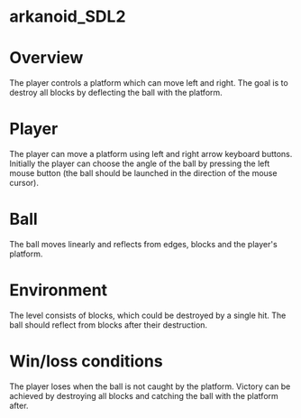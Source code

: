 # arkanoid_SDL2


# Overview
The player controls a platform which can move left and right. The goal is to destroy all
blocks by deflecting the ball with the platform.
# Player
The player can move a platform using left and right arrow keyboard buttons. Initially the
player can choose the angle of the ball by pressing the left mouse button (the ball should be
launched in the direction of the mouse cursor).
# Ball 
The ball moves linearly and reflects from edges, blocks and the
player's platform.
# Environment
The level consists of blocks, which could be destroyed by a single hit. The ball should
reflect from blocks after their destruction.
# Win/loss conditions
The player loses when the ball is not caught by the platform. Victory can be achieved by
destroying all blocks and catching the ball with the platform after.
